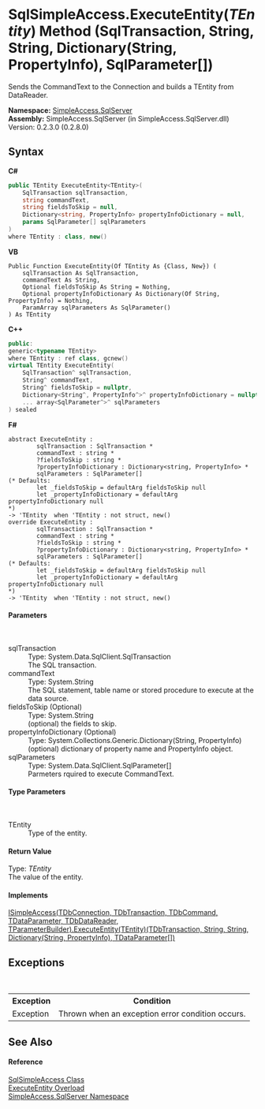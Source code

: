 # SqlSimpleAccess.ExecuteEntity(*TEntity*) Method (SqlTransaction, String, String, Dictionary(String, PropertyInfo), SqlParameter[])
 

Sends the CommandText to the Connection and builds a TEntity from DataReader.

**Namespace:**&nbsp;<a href="N_SimpleAccess_SqlServer">SimpleAccess.SqlServer</a><br />**Assembly:**&nbsp;SimpleAccess.SqlServer (in SimpleAccess.SqlServer.dll) Version: 0.2.3.0 (0.2.8.0)

## Syntax

**C#**<br />
``` C#
public TEntity ExecuteEntity<TEntity>(
	SqlTransaction sqlTransaction,
	string commandText,
	string fieldsToSkip = null,
	Dictionary<string, PropertyInfo> propertyInfoDictionary = null,
	params SqlParameter[] sqlParameters
)
where TEntity : class, new()

```

**VB**<br />
``` VB
Public Function ExecuteEntity(Of TEntity As {Class, New}) ( 
	sqlTransaction As SqlTransaction,
	commandText As String,
	Optional fieldsToSkip As String = Nothing,
	Optional propertyInfoDictionary As Dictionary(Of String, PropertyInfo) = Nothing,
	ParamArray sqlParameters As SqlParameter()
) As TEntity
```

**C++**<br />
``` C++
public:
generic<typename TEntity>
where TEntity : ref class, gcnew()
virtual TEntity ExecuteEntity(
	SqlTransaction^ sqlTransaction, 
	String^ commandText, 
	String^ fieldsToSkip = nullptr, 
	Dictionary<String^, PropertyInfo^>^ propertyInfoDictionary = nullptr, 
	... array<SqlParameter^>^ sqlParameters
) sealed
```

**F#**<br />
``` F#
abstract ExecuteEntity : 
        sqlTransaction : SqlTransaction * 
        commandText : string * 
        ?fieldsToSkip : string * 
        ?propertyInfoDictionary : Dictionary<string, PropertyInfo> * 
        sqlParameters : SqlParameter[] 
(* Defaults:
        let _fieldsToSkip = defaultArg fieldsToSkip null
        let _propertyInfoDictionary = defaultArg propertyInfoDictionary null
*)
-> 'TEntity  when 'TEntity : not struct, new()
override ExecuteEntity : 
        sqlTransaction : SqlTransaction * 
        commandText : string * 
        ?fieldsToSkip : string * 
        ?propertyInfoDictionary : Dictionary<string, PropertyInfo> * 
        sqlParameters : SqlParameter[] 
(* Defaults:
        let _fieldsToSkip = defaultArg fieldsToSkip null
        let _propertyInfoDictionary = defaultArg propertyInfoDictionary null
*)
-> 'TEntity  when 'TEntity : not struct, new()
```


#### Parameters
&nbsp;<dl><dt>sqlTransaction</dt><dd>Type: System.Data.SqlClient.SqlTransaction<br />The SQL transaction.</dd><dt>commandText</dt><dd>Type: System.String<br />The SQL statement, table name or stored procedure to execute at the data source.</dd><dt>fieldsToSkip (Optional)</dt><dd>Type: System.String<br />(optional) the fields to skip.</dd><dt>propertyInfoDictionary (Optional)</dt><dd>Type: System.Collections.Generic.Dictionary(String, PropertyInfo)<br />(optional) dictionary of property name and PropertyInfo object.</dd><dt>sqlParameters</dt><dd>Type: System.Data.SqlClient.SqlParameter[]<br />Parmeters rquired to execute CommandText.</dd></dl>

#### Type Parameters
&nbsp;<dl><dt>TEntity</dt><dd>Type of the entity.</dd></dl>

#### Return Value
Type: *TEntity*<br />The value of the entity.

#### Implements
<a href="M_SimpleAccess_Core_ISimpleAccess_6_ExecuteEntity__1_7">ISimpleAccess(TDbConnection, TDbTransaction, TDbCommand, TDataParameter, TDbDataReader, TParameterBuilder).ExecuteEntity(TEntity)(TDbTransaction, String, String, Dictionary(String, PropertyInfo), TDataParameter[])</a><br />

## Exceptions
&nbsp;<table><tr><th>Exception</th><th>Condition</th></tr><tr><td>Exception</td><td>Thrown when an exception error condition occurs.</td></tr></table>

## See Also


#### Reference
<a href="T_SimpleAccess_SqlServer_SqlSimpleAccess">SqlSimpleAccess Class</a><br /><a href="Overload_SimpleAccess_SqlServer_SqlSimpleAccess_ExecuteEntity">ExecuteEntity Overload</a><br /><a href="N_SimpleAccess_SqlServer">SimpleAccess.SqlServer Namespace</a><br />